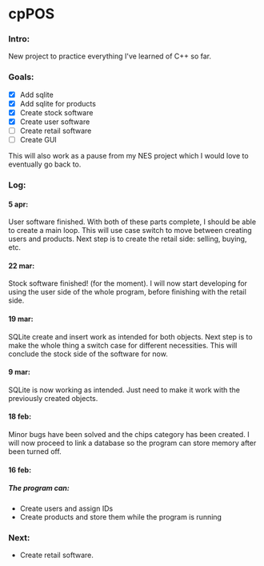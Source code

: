 # cpPOS


### Intro:
New project to practice everything I've learned of C++ so far.

### Goals:
- [x] Add sqlite
- [x] Add sqlite for products
- [x] Create stock software
- [x] Create user software
- [ ] Create retail software
- [ ] Create GUI

This will also work as a pause from my NES project which I would love to eventually go back to.

### Log:
#### 5 apr:
User software finished.
With both of these parts complete, I should be able to create a main loop.
This will use case switch to move between creating users and products.
Next step is to create the retail side: selling, buying, etc.

#### 22 mar:
Stock software finished! (for the moment). 
I will now start developing for using the user side of the whole program,
before finishing with the retail side.

#### 19 mar:
SQLite create and insert work as intended for both objects. 
Next step is to make the whole thing a switch case for different necessities.
This will conclude the stock side of the software for now.

#### 9 mar:
SQLite is now working as intended. Just need to make it work with the previously created objects.

#### 18 feb:
Minor bugs have been solved and the chips category has been created.
I will now proceed to link a database so the program can store memory after been turned off.

#### 16 feb:
##### The program can:
- Create users and assign IDs
- Create products and store them while the program is running

### Next:
- Create retail software.


